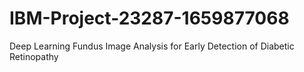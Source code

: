 # IBM-Project-23287-1659877068
Deep Learning Fundus Image Analysis for Early Detection of Diabetic Retinopathy
